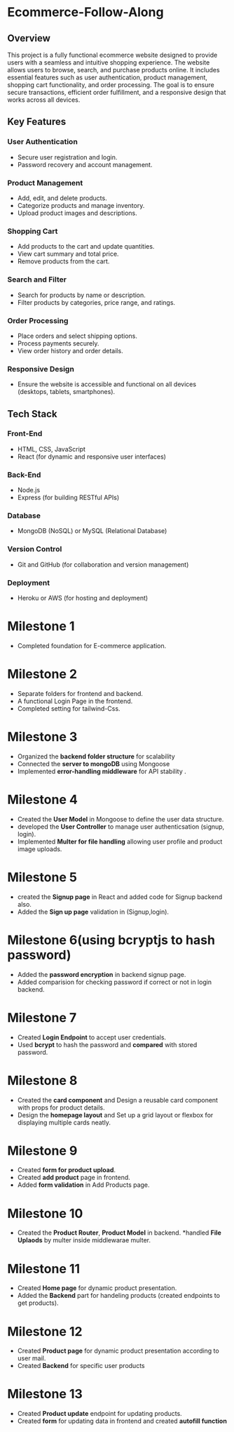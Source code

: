 # Ecommerce-Follow-Along

## Overview
This project is a fully functional ecommerce website designed to provide users with a seamless and intuitive shopping experience. The website allows users to browse, search, and purchase products online. It includes essential features such as user authentication, product management, shopping cart functionality, and order processing. The goal is to ensure secure transactions, efficient order fulfillment, and a responsive design that works across all devices.

## Key Features

### User Authentication
- Secure user registration and login.
- Password recovery and account management.

### Product Management
- Add, edit, and delete products.
- Categorize products and manage inventory.
- Upload product images and descriptions.

### Shopping Cart
- Add products to the cart and update quantities.
- View cart summary and total price.
- Remove products from the cart.

### Search and Filter
- Search for products by name or description.
- Filter products by categories, price range, and ratings.

### Order Processing
- Place orders and select shipping options.
- Process payments securely.
- View order history and order details.

### Responsive Design
- Ensure the website is accessible and functional on all devices (desktops, tablets, smartphones).

## Tech Stack

### Front-End
- HTML, CSS, JavaScript
- React (for dynamic and responsive user interfaces)

### Back-End
- Node.js
- Express (for building RESTful APIs)

### Database
- MongoDB (NoSQL) or MySQL (Relational Database)

### Version Control
- Git and GitHub (for collaboration and version management)

### Deployment
- Heroku or AWS (for hosting and deployment)

# Milestone 1

* Completed foundation for E-commerce application.

# Milestone 2

* Separate folders for frontend and backend.
* A functional Login Page in the frontend.
* Completed setting for tailwind-Css.

# Milestone 3

* Organized the **backend folder structure** for scalability
* Connected the **server to mongoDB** using Mongoose
* Implemented **error-handling middleware** for API stability .

# Milestone 4

* Created the **User Model** in Mongoose to define the user data structure.
* developed the **User Controller** to manage user authenticsation (signup, login).
* Implemented **Multer for file handling** allowing user profile and product image uploads.

# Milestone 5

* created the **Signup page** in React and added code for Signup backend also.
* Added the **Sign up page** validation in (Signup,login).

# Milestone 6(using bcryptjs to hash password)

* Added the **password encryption** in backend signup page.
* Added comparision for checking password if correct or not in login backend.

# Milestone 7 
* Created **Login Endpoint** to accept user credentials.
* Used **bcrypt** to hash the password and **compared** with stored password.

# Milestone 8 
* Created the **card component** and Design a reusable card component with props for product details.
* Design the **homepage layout** and Set up a grid layout or flexbox for displaying multiple cards neatly.

# Milestone 9
* Created **form for product upload**.
* Created **add product** page in frontend.
* Added **form validation** in Add Products page.

# Milestone 10
* Created the **Product Router**, **Product Model** in backend.
*handled **File Uplaods** by multer inside middlewarae multer.

# Milestone 11
* Created **Home page** for dynamic product presentation.
* Added the **Backend** part for handeling products (created endpoints to get products).

# Milestone 12
* Created **Product page** for dynamic product presentation according to user mail.
* Created **Backend** for specific user products

# Milestone 13
* Created **Product update** endpoint for updating products.
* Created **form** for updating data in frontend and created **autofill function**